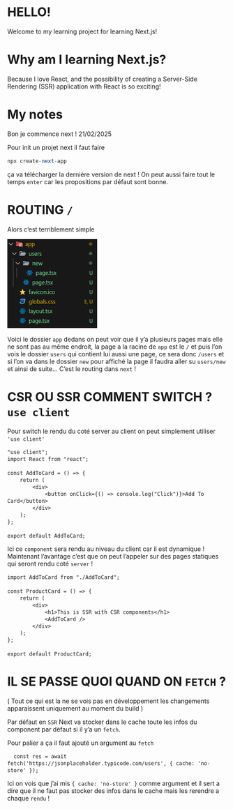 # HELLO!

Welcome to my learning project for learning Next.js!

# Why am I learning Next.js?

Because I love React, and the possibility of creating a Server-Side Rendering (SSR) application with React is so exciting!

# My notes

Bon je commence next ! 21/02/2025

Pour init un projet next il faut faire

```php
npx create-next-app
```

ça va télécharger la dernière version de next ! On peut aussi faire tout le temps `enter` car les propositions par défaut sont bonne.

# ROUTING `/`

Alors c’est terriblement simple 

![image.png](image.png)

Voici le dossier `app` dedans on peut voir que il y’a plusieurs pages mais elle ne sont pas au même endroit, la page a la racine de `app` est le `/` et puis l’on vois le dossier `users` qui contient lui aussi une page, ce sera donc `/users` et si l’on va dans le dossier `new` pour affiché la page il faudra aller su `users/new` et ainsi de suite… C’est le routing dans `next` !

# CSR OU SSR COMMENT SWITCH ? `use client`

Pour switch le rendu du coté server au client on peut simplement utiliser `'use client'` 

```tsx
"use client";
import React from "react";

const AddToCard = () => {
    return (
        <div>
            <button onClick={() => console.log("Click")}>Add To Card</button>
        </div>
    );
};

export default AddToCard;
```

Ici ce `component` sera rendu au niveau du client car il est dynamique ! Maintenant l’avantage c’est que on peut l’appeler sur des pages statiques qui seront rendu coté `server`  !

```tsx
import AddToCard from "./AddToCard";

const ProductCard = () => {
    return (
        <div>
            <h1>This is SSR with CSR components</h1>
            <AddToCard />
        </div>
    );
};

export default ProductCard;
```

# IL SE PASSE QUOI QUAND ON `FETCH` ?

( Tout ce qui est la ne se vois pas en développement les changements apparaissent uniquement au moment du build )

Par défaut en `SSR` Next va stocker dans le cache toute les infos du component par défaut si il y’a un `fetch`.

Pour palier a ça il faut ajouté un argument au `fetch` 

```tsx
  const res = await fetch('https://jsonplaceholder.typicode.com/users', { cache: 'no-store' });
```

Ici on vois que j’ai mis `{ cache: 'no-store' }` comme argument et il sert a dire que il ne faut pas stocker des infos dans le cache mais les rerendre a chaque `rendu` !